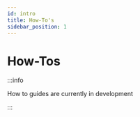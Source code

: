```yaml
---
id: intro
title: How-To's
sidebar_position: 1
---
```


# How-Tos

:::info

How to guides are currently in development

:::
